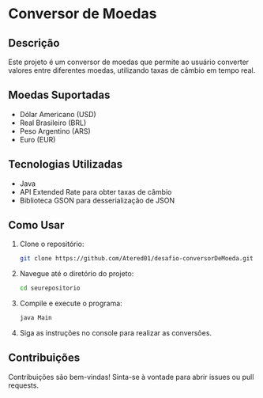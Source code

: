 # Conversor de Moedas

## Descrição
Este projeto é um conversor de moedas que permite ao usuário converter valores entre diferentes moedas, utilizando taxas de câmbio em tempo real.

## Moedas Suportadas
- Dólar Americano (USD)
- Real Brasileiro (BRL)
- Peso Argentino (ARS)
- Euro (EUR)

## Tecnologias Utilizadas
- Java
- API Extended Rate para obter taxas de câmbio
- Biblioteca GSON para desserialização de JSON

## Como Usar
1. Clone o repositório:
   ````bash
   git clone https://github.com/Atered01/desafio-conversorDeMoeda.git

2. Navegue até o diretório do projeto:
   ````bash
   cd seurepositorio

3. Compile e execute o programa:
   ````bash
   java Main

4. Siga as instruções no console para realizar as conversões.

## Contribuições

Contribuições são bem-vindas! Sinta-se à vontade para abrir issues ou pull requests.

